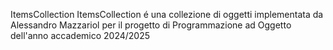 ItemsCollection
ItemsCollection é una collezione di oggetti implementata da Alessandro Mazzariol per il progetto di Programmazione ad Oggetto dell'anno accademico 2024/2025

